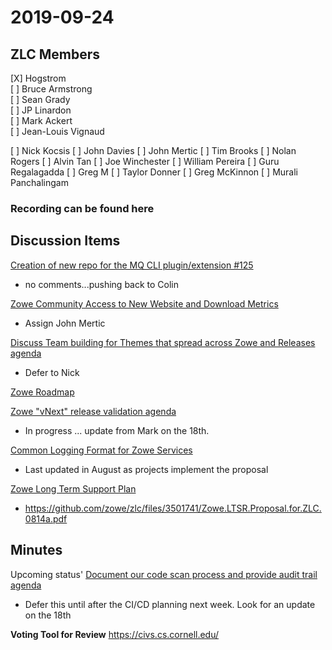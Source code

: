 # 2019-09-24

## ZLC Members
[X] Hogstrom   
[ ] Bruce Armstrong   
[ ] Sean Grady   
[ ] JP Linardon   
[ ] Mark Ackert   
[ ] Jean-Louis Vignaud   

[ ] Nick Kocsis
[ ] John Davies
[ ] John Mertic
[ ] Tim Brooks
[ ] Nolan Rogers
[ ] Alvin Tan
[ ] Joe Winchester
[ ] William Pereira
[ ] Guru Regalagadda
[ ] Greg M
[ ] Taylor Donner
[ ] Greg McKinnon
[ ] Murali Panchalingam


### Recording can be found here   

## Discussion Items
[Creation of new repo for the MQ CLI plugin/extension #125](https://github.com/zowe/zlc/issues/125)
* no comments...pushing back to Colin

[Zowe Community Access to New Website and Download Metrics](https://github.com/zowe/zlc/issues/141)
* Assign John Mertic

[Discuss Team building for Themes that spread across Zowe and Releases agenda](https://github.com/zowe/zlc/issues/138)
* Defer to Nick

[Zowe Roadmap](https://github.com/zowe/zlc/issues/103)

[Zowe "vNext" release validation agenda](https://github.com/zowe/zlc/issues/92)
* In progress ... update from Mark on the 18th.

[Common Logging Format for Zowe Services](https://github.com/zowe/zlc/issues/90)
* Last updated in August as projects implement the proposal

[Zowe Long Term Support Plan](https://github.com/zowe/zlc/issues/72)
* https://github.com/zowe/zlc/files/3501741/Zowe.LTSR.Proposal.for.ZLC.0814a.pdf

## Minutes
Upcoming status'
[Document our code scan process and provide audit trail agenda](https://github.com/zowe/zlc/issues/110)
* Defer this until after the CI/CD planning next week.  Look for an update on the 18th


__Voting Tool for Review__
https://civs.cs.cornell.edu/
   
   
